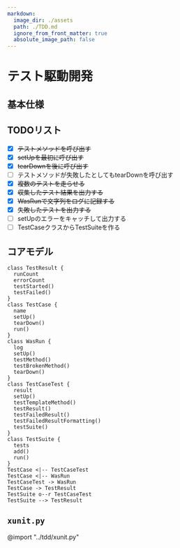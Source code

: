 ```yaml
---
markdown:
  image_dir: ./assets
  path: ./TDD.md
  ignore_from_front_matter: true
  absolute_image_path: false
---
```


# テスト駆動開発

## 基本仕様

## TODOリスト

+ [x] ~~テストメソッドを呼び出す~~
+ [x] ~~setUpを最初に呼び出す~~
+ [x] ~~tearDownを後に呼び出す~~
+ [ ] テストメソッドが失敗したとしてもtearDownを呼び出す
+ [x] ~~複数のテストを走らせる~~
+ [x] ~~収集したテスト結果を出力する~~
+ [x] ~~WasRunで文字列をログに記録する~~
+ [x] ~~失敗したテストを出力する~~
+ [ ] setUpのエラーをキャッチして出力する
+ [ ] TestCaseクラスからTestSuiteを作る

## コアモデル
```puml
class TestResult {
  runCount
  errorCount
  testStarted()
  testFailed()
}
class TestCase {
  name
  setUp()
  tearDown()
  run()
}
class WasRun {
  log
  setUp()  
  testMethod()
  testBrokenMethod()
  tearDown()
}
class TestCaseTest {  
  result
  setUp()
  testTemplateMethod()
  testResult()
  testFailedResult()
  testFailedResultFormatting()
  testSuite()
}
class TestSuite {
  tests
  add()
  run()
}
TestCase <|-- TestCaseTest
TestCase <|-- WasRun
TestCaseTest -> WasRun
TestCase -> TestResult
TestSuite o--r TestCaseTest
TestSuite --> TestResult
```

## `xunit.py`
@import "../tdd/xunit.py"

